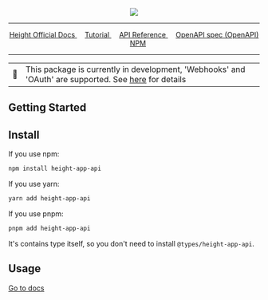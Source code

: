 <p align="center">
<img src="https://user-images.githubusercontent.com/24666383/219410352-87a39927-2e12-4ead-98b2-b4627fc2def3.png"/>
</p>

<hr />

<p align="center">
<a href="https://www.notion.so/API-documentation-643aea5bf01742de9232e5971cb4afda#96028ae01cb64dbf8a36ba9c31f3cd2a">
Height Official Docs
</a>
&nbsp;&nbsp;&nbsp;
<a href="http://height-api.xyz/docs/intro">
Tutorial
</a>
&nbsp;&nbsp;&nbsp;
<a href="https://height-api.xyz/docs/api/height-app-api">
API Reference
</a>
&nbsp;&nbsp;&nbsp;
<a href="http://height-api.xyz/openapi/">
OpenAPI spec (OpenAPI)
</a>
&nbsp;&nbsp;&nbsp;
<a href="https://www.npmjs.com/package/height-app-api">
NPM
</a>
</p>


<hr />



<table align="center">
<tr>
<td>
🚧
</td>
<td>
This package is currently in development,
'Webhooks' and 'OAuth' are supported. See <a href="https://github.com/beomjungil/height-app-api/blob/main/TODO.md">here</a> for details
<br/>
</td>
</tr>
</table>

## Getting Started



## Install

If you use npm:

```bash
npm install height-app-api
```

If you use yarn:

```bash
yarn add height-app-api
```

If you use pnpm:

```bash
pnpm add height-app-api
```

It's contains type itself, so you don't need to install `@types/height-app-api`.

## Usage

[Go to docs](https://height-api.xyz)
